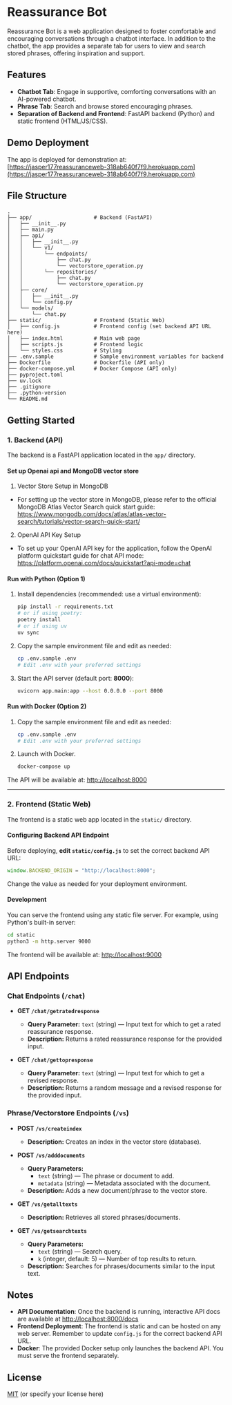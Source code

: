 # Reassurance Bot

Reassurance Bot is a web application designed to foster comfortable and encouraging conversations through a chatbot interface. In addition to the chatbot, the app provides a separate tab for users to view and search stored phrases, offering inspiration and support.

## Features

- **Chatbot Tab**: Engage in supportive, comforting conversations with an AI-powered chatbot.
- **Phrase Tab**: Search and browse stored encouraging phrases.
- **Separation of Backend and Frontend**: FastAPI backend (Python) and static frontend (HTML/JS/CSS).

## Demo Deployment

The app is deployed for demonstration at: [https://jasper177reassuranceweb-318ab640f7f9.herokuapp.com](https://jasper177reassuranceweb-318ab640f7f9.herokuapp.com)


## File Structure

```
.
├── app/                    # Backend (FastAPI)
│   ├── __init__.py
│   ├── main.py
│   ├── api/
│   │   ├── __init__.py
│   │   └── v1/
│   │       └── endpoints/
│   │           ├── chat.py
│   │           └── vectorstore_operation.py
│   │       └── repositories/
│   │           ├── chat.py
│   │           └── vectorstore_operation.py
│   ├── core/
│   │   ├── __init__.py
│   │   └── config.py
│   └── models/
│       └── chat.py
├── static/                 # Frontend (Static Web)
│   ├── config.js           # Frontend config (set backend API URL here)
│   ├── index.html          # Main web page
│   ├── scripts.js          # Frontend logic
│   └── styles.css          # Styling
├── .env.sample             # Sample environment variables for backend
├── Dockerfile              # Dockerfile (API only)
├── docker-compose.yml      # Docker Compose (API only)
├── pyproject.toml
├── uv.lock
├── .gitignore
├── .python-version
└── README.md
```

## Getting Started

### 1. Backend (API)

The backend is a FastAPI application located in the `app/` directory.

#### **Set up Openai api and MongoDB vector store**

1. Vector Store Setup in MongoDB

- For setting up the vector store in MongoDB, please refer to the official MongoDB Atlas Vector Search quick start guide:  
  https://www.mongodb.com/docs/atlas/atlas-vector-search/tutorials/vector-search-quick-start/

2.  OpenAI API Key Setup

- To set up your OpenAI API key for the application, follow the OpenAI platform quickstart guide for chat API mode:  
https://platform.openai.com/docs/quickstart?api-mode=chat

#### **Run with Python (Option 1)**

1. Install dependencies (recommended: use a virtual environment):

    ```bash
    pip install -r requirements.txt
    # or if using poetry:
    poetry install
    # or if using uv
    uv sync
    ```

2. Copy the sample environment file and edit as needed:

    ```bash
    cp .env.sample .env
    # Edit .env with your preferred settings
    ```

3. Start the API server (default port: **8000**):

    ```bash
    uvicorn app.main:app --host 0.0.0.0 --port 8000
    ```

#### **Run with Docker (Option 2)**

1. Copy the sample environment file and edit as needed:

    ```bash
    cp .env.sample .env
    # Edit .env with your preferred settings

2. Launch with Docker.
    ```bash
    docker-compose up
    ```

The API will be available at: [http://localhost:8000](http://localhost:8000)

---

### 2. Frontend (Static Web)

The frontend is a static web app located in the `static/` directory.

#### **Configuring Backend API Endpoint**

Before deploying, **edit `static/config.js`** to set the correct backend API URL:

```js
window.BACKEND_ORIGIN = "http://localhost:8000";
```

Change the value as needed for your deployment environment.

#### **Development**

You can serve the frontend using any static file server. For example, using Python's built-in server:

```bash
cd static
python3 -m http.server 9000
```

The frontend will be available at: [http://localhost:9000](http://localhost:9000)

## API Endpoints

### Chat Endpoints (`/chat`)

- **GET `/chat/getratedresponse`**
  - **Query Parameter:** `text` (string) — Input text for which to get a rated reassurance response.
  - **Description:** Returns a rated reassurance response for the provided input.

- **GET `/chat/gettopresponse`**
  - **Query Parameter:** `text` (string) — Input text for which to get a revised response.
  - **Description:** Returns a random message and a revised response for the provided input.

### Phrase/Vectorstore Endpoints (`/vs`)

- **POST `/vs/createindex`**
  - **Description:** Creates an index in the vector store (database).

- **POST `/vs/adddocuments`**
  - **Query Parameters:** 
    - `text` (string) — The phrase or document to add.
    - `metadata` (string) — Metadata associated with the document.
  - **Description:** Adds a new document/phrase to the vector store.

- **GET `/vs/getalltexts`**
  - **Description:** Retrieves all stored phrases/documents.

- **GET `/vs/getsearchtexts`**
  - **Query Parameters:**
    - `text` (string) — Search query.
    - `k` (integer, default: 5) — Number of top results to return.
  - **Description:** Searches for phrases/documents similar to the input text.

## Notes

- **API Documentation**: Once the backend is running, interactive API docs are available at [http://localhost:8000/docs](http://localhost:8000/docs)
- **Frontend Deployment**: The frontend is static and can be hosted on any web server. Remember to update `config.js` for the correct backend API URL.
- **Docker**: The provided Docker setup only launches the backend API. You must serve the frontend separately.

## License

[MIT](LICENSE) (or specify your license here)
